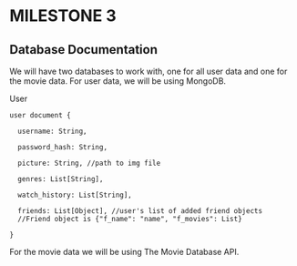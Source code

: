 # MILESTONE 3 #

## Database Documentation ##

We will have two databases to work with, one for all user data and one for the movie data. For user data, we will be using MongoDB.

User

    user document {

      username: String,

      password_hash: String,

      picture: String, //path to img file

      genres: List[String],

      watch_history: List[String],

      friends: List[Object], //user's list of added friend objects
      //Friend object is {"f_name": "name", "f_movies": List}

    }


For the movie data we will be using The Movie Database API.

